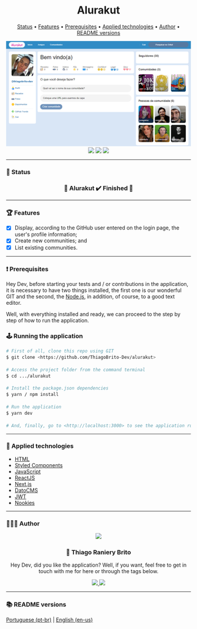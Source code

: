 <div align="center">
  <div>
    <h1>Alurakut</h1>
    <p>
      <a href="#-status">Status</a> •
      <a href="#-features">Features</a> • 
      <a href="#%EF%B8%8F-prerequisites">Prerequisites</a> • 
      <a href="#-applied-technologies">Applied technologies</a> • 
      <a href="#-author">Author</a> •
      <a href="#-readme-versions">README versions</a>
    </p>
    <img src="./.github/alurakut.png" />
  </div>

  <div>
    <img src="https://img.shields.io/github/license/ThiagoBrito-Dev/Podcastr?color=d81d99&style=for-the-badge" />
    <img src="https://img.shields.io/static/v1?label=version&message=1.0.0&color=d81d99&style=for-the-badge" />
    <img src="https://img.shields.io/static/v1?label=yarn&message=v1.22.5&color=d81d99&style=for-the-badge" />
  </div>
</div>

<hr>

### 🏁 Status

<h3 align="center">
  🎉 Alurakut ✔️ Finished 🎉
</h3>

<hr>

### 🏆 Features

- [x] Display, according to the GitHub user entered on the login page, the user's profile information;
- [x] Create new communities; and
- [x] List existing communities.

<hr>

### ❗️ Prerequisites

Hey Dev, before starting your tests and / or contributions in the application, it is necessary to have two things installed, the first one is our wonderful GIT and the second, the [Node.js](https://nodejs.org/en/), in addition, of course, to a good text editor.

Well, with everything installed and ready, we can proceed to the step by step of how to run the application.

### 🕹️ Running the application

```bash
# First of all, clone this repo using GIT
$ git clone <https://github.com/ThiagoBrito-Dev/alurakut>

# Access the project folder from the command terminal
$ cd .../alurakut

# Install the package.json dependencies
$ yarn / npm install

# Run the application
$ yarn dev

# And, finally, go to <http://localhost:3000> to see the application running on the local server
```

<hr>

### 🔮 Applied technologies

- [HTML](https://devdocs.io/html/)
- [Styled Components](https://styled-components.com/)
- [JavaScript](https://devdocs.io/javascript/)
- [ReactJS](https://pt-br.reactjs.org/)
- [Next.js](https://nextjs.org/)
- [DatoCMS](https://www.datocms.com/)
- [JWT](https://jwt.io/)
- [Nookies](https://www.npmjs.com/package/nookies)

<hr>

### 👨🏽‍🎓 Author

<div align="center">
  <img src="https://github.com/ThiagoBrito-Dev.png" width="250px" />

  <br />

  <div>
    <h3>
      🤝 Thiago Raniery Brito
    </h3>
    <p>
      Hey Dev, did you like the application? Well, if you want, feel free to get in touch with me for here or through the tags below.
    </p>
  </div>
  
  <div>
    <a href="https://www.linkedin.com/in/thiagoranierybrito/">
      <img src="https://img.shields.io/badge/-LinkedIn-blue?style=for-the-badge&logo=Linkedin&logoColor=white&link=https://www.linkedin.com/in/thiagoranierybrito/" />
    </a>
    <a href="mailto:thiagobritotrs@gmail.com">
      <img src="https://img.shields.io/badge/-Gmail-c14438?style=for-the-badge&logo=Gmail&logoColor=white&link=mailto:thiagobritotrs@gmail.com" />
    </a>
  </div>
</div>

<hr>

### 📚 README versions

<div>
  <a href="https://github.com/ThiagoBrito-Dev/alurakut/blob/main/README.md">Portuguese (pt-br)</a>
  |   
  <a href="https://github.com/ThiagoBrito-Dev/alurakut/blob/main/README-en.md">English (en-us)</a>
</div>
